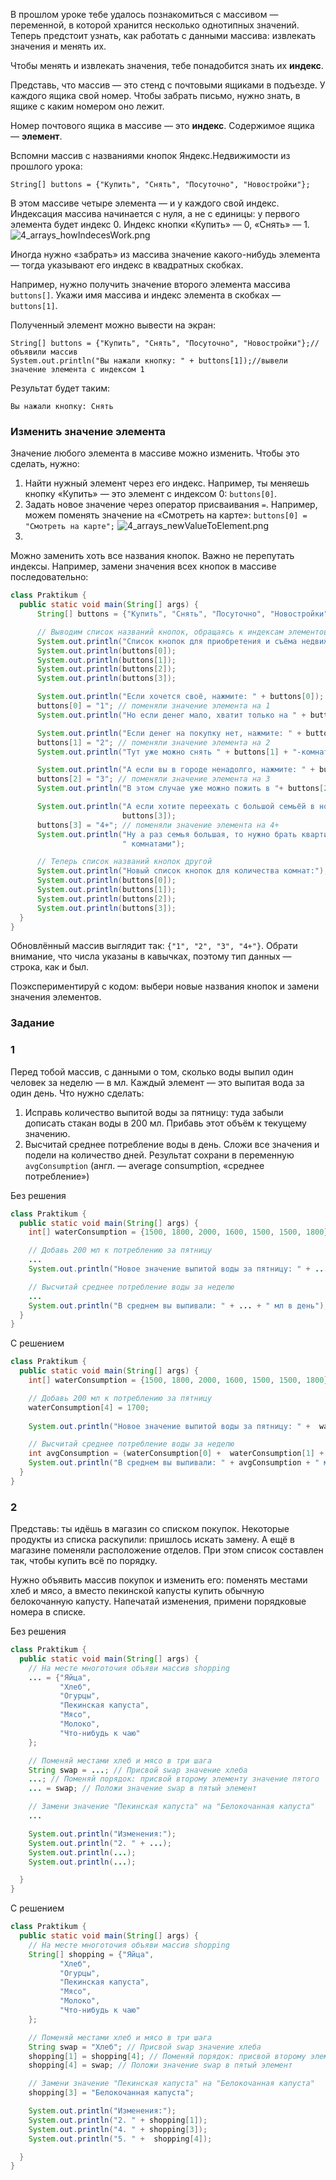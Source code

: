 В прошлом уроке тебе удалось познакомиться с массивом — переменной, в которой хранится несколько однотипных значений. Теперь предстоит узнать, как работать с данными массива: извлекать значения и менять их.

Чтобы менять и извлекать значения, тебе понадобится знать их **индекс**.

Представь, что массив — это стенд с почтовыми ящиками в подъезде. У каждого ящика свой номер. Чтобы забрать письмо, нужно знать, в ящике с каким номером оно лежит.

Номер почтового ящика в массиве — это **индекс**. Содержимое ящика — **элемент**.

Вспомни массив с названиями кнопок Яндекс.Недвижимости из прошлого урока:

```
String[] buttons = {"Купить", "Снять", "Посуточно", "Новостройки"}; 
```

В этом массиве четыре элемента — и у каждого свой индекс. Индексация массива начинается с нуля, а не с единицы: у первого элемента будет индекс 0. Индекс кнопки «Купить» — 0, «Снять» — 1.
![4_arrays_howIndecesWork.png](..%2F..%2F..%2F..%2F..%2F..%2FAppData%2FLocal%2FTemp%2F4_arrays_howIndecesWork.png)

Иногда нужно «забрать» из массива значение какого-нибудь элемента — тогда указывают его индекс в квадратных скобках.

Например, нужно получить значение второго элемента массива `buttons[]`. Укажи имя массива и индекс элемента в скобках — `buttons[1]`.

Полученный элемент можно вывести на экран:

```
String[] buttons = {"Купить", "Снять", "Посуточно", "Новостройки"};//объявили массив
System.out.println("Вы нажали кнопку: " + buttons[1]);//вывели значение элемента с индексом 1 
```

Результат будет таким:

```
Вы нажали кнопку: Снять 
```

### Изменить значение элемента

Значение любого элемента в массиве можно изменить. Чтобы это сделать, нужно:

1. Найти нужный элемент через его индекс. Например, ты меняешь кнопку «Купить» — это элемент с индексом 0: `buttons[0]`.
2. Задать новое значение через оператор присваивания `=`. Например, можем поменять значение на «Смотреть на карте»: `buttons[0] = "Смотреть на карте";`
![4_arrays_newValueToElement.png](img%2F4_arrays_newValueToElement.png)
3. 
Можно заменить хоть все названия кнопок. Важно не перепутать индексы.
Например, замени значения всех кнопок в массиве последовательно:

```java
class Praktikum {
  public static void main(String[] args) {
      String[] buttons = {"Купить", "Снять", "Посуточно", "Новостройки"};

      // Выводим список названий кнопок, обращаясь к индексам элементов
      System.out.println("Список кнопок для приобретения и съёма недвижимости:");
      System.out.println(buttons[0]);
      System.out.println(buttons[1]);
      System.out.println(buttons[2]);
      System.out.println(buttons[3]);

      System.out.println("Если хочется своё, нажмите: " + buttons[0]);
      buttons[0] = "1"; // поменяли значение элемента на 1
      System.out.println("Но если денег мало, хватит только на " + buttons[0] + "-комнатную");

      System.out.println("Если денег на покупку нет, нажмите: " + buttons[1]);
      buttons[1] = "2"; // поменяли значение элемента на 2
      System.out.println("Тут уже можно снять " + buttons[1] + "-комнатную");

      System.out.println("А если вы в городе ненадолго, нажмите: " + buttons[2]);
      buttons[2] = "3"; // поменяли значение элемента на 3
      System.out.println("В этом случае уже можно пожить в "+ buttons[2] + "-комнатной");

      System.out.println("А если хотите переехать с большой семьёй в новую квартиру, нажмите: " + 
                         buttons[3]);
      buttons[3] = "4+"; // поменяли значение элемента на 4+
      System.out.println("Ну а раз семья большая, то нужно брать квартиру с " + buttons[3] + 
                         " комнатами");

      // Теперь список названий кнопок другой
      System.out.println("Новый список кнопок для количества комнат:");
      System.out.println(buttons[0]);
      System.out.println(buttons[1]);
      System.out.println(buttons[2]);
      System.out.println(buttons[3]);
  }
}
```

Обновлённый массив выглядит так: `{"1", "2", "3", "4+"}`. Обрати внимание, что числа указаны в кавычках, поэтому тип данных — строка, как и был.

Поэкспериментируй с кодом: выбери новые названия кнопок и замени значения элементов.

### Задание
### 1
Перед тобой массив, с данными о том, сколько воды выпил один человек за неделю — в мл. Каждый элемент — это выпитая вода за один день. Что нужно сделать:

1. Исправь количество выпитой воды за пятницу: туда забыли дописать стакан воды в 200 мл. Прибавь этот объём к текущему значению.
2. Высчитай среднее потребление воды в день. Сложи все значения и подели на количество дней. Результат сохрани в переменную `avgConsumption` (англ. — average consumption, «среднее потребление»)

Без решения
```Java
class Praktikum {
  public static void main(String[] args) {
    int[] waterConsumption = {1500, 1800, 2000, 1600, 1500, 1500, 1800};

    // Добавь 200 мл к потреблению за пятницу
    ...
    System.out.println("Новое значение выпитой воды за пятницу: " + ... + " мл");

    // Высчитай среднее потребление воды за неделю
    ...
    System.out.println("В среднем вы выпивали: " + ... + " мл в день");
  }
}
```

С решением
```Java
class Praktikum {
  public static void main(String[] args) {
    int[] waterConsumption = {1500, 1800, 2000, 1600, 1500, 1500, 1800};

    // Добавь 200 мл к потреблению за пятницу
    waterConsumption[4] = 1700;
      
    System.out.println("Новое значение выпитой воды за пятницу: " +  waterConsumption[4] + " мл");

    // Высчитай среднее потребление воды за неделю
    int avgConsumption = (waterConsumption[0] +  waterConsumption[1] +  waterConsumption[2] +  waterConsumption[3] +  waterConsumption[4] +  waterConsumption[5] +  waterConsumption[6])/7;
    System.out.println("В среднем вы выпивали: " + avgConsumption + " мл в день");
  }
}
```


### 2
Представь: ты идёшь в магазин со списком покупок. Некоторые продукты из списка раскупили: пришлось искать замену. А ещё в магазине поменяли расположение отделов. При этом список составлен так, чтобы купить всё по порядку.

Нужно объявить массив покупок и изменить его: поменять местами хлеб и мясо, а вместо пекинской капусты купить обычную белокочанную капусту. Напечатай изменения, примени порядковые номера в списке.

Без решения
```Java
class Praktikum {
  public static void main(String[] args) {
    // На месте многоточия объяви массив shopping
    ... = {"Яйца",
           "Хлеб",
           "Огурцы",
           "Пекинская капуста",
           "Мясо",
           "Молоко",
           "Что-нибудь к чаю"
    };

    // Поменяй местами хлеб и мясо в три шага
    String swap = ...; // Присвой swap значение хлеба
    ...; // Поменяй порядок: присвой второму элементу значение пятого
    ... = swap; // Положи значение swap в пятый элемент

    // Замени значение "Пекинская капуста" на "Белокочанная капуста"
    ...

    System.out.println("Изменения:");
    System.out.println("2. " + ...);
    System.out.println(...);
    System.out.println(...);

  }
}
```

С решением
```Java
class Praktikum {
  public static void main(String[] args) {
    // На месте многоточия объяви массив shopping
    String[] shopping = {"Яйца",
           "Хлеб",
           "Огурцы",
           "Пекинская капуста",
           "Мясо",
           "Молоко",
           "Что-нибудь к чаю"
    };

    // Поменяй местами хлеб и мясо в три шага
    String swap = "Хлеб"; // Присвой swap значение хлеба
    shopping[1] = shopping[4]; // Поменяй порядок: присвой второму элементу значение пятого
    shopping[4] = swap; // Положи значение swap в пятый элемент

    // Замени значение "Пекинская капуста" на "Белокочанная капуста"
    shopping[3] = "Белокочанная капуста";

    System.out.println("Изменения:");
    System.out.println("2. " + shopping[1]);
    System.out.println("4. " + shopping[3]);
    System.out.println("5. " +  shopping[4]);

  }
}
```